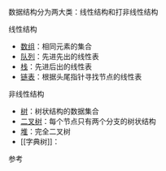 数据结构分为两大类：线性结构和打非线性结构


线性结构
* [数组](https://zh.wikipedia.org/zh-my/%E6%95%B0%E7%BB%84)：相同元素的集合
* [队列](https://zh.wikipedia.org/wiki/%E9%98%9F%E5%88%97)：先进先出的线性表
* [栈](https://zh.wikipedia.org/wiki/%E5%A0%86%E6%A0%88)：先进后出的线性表
* [链表](https://zh.wikipedia.org/wiki/%E9%93%BE%E8%A1%A8)：根据头尾指针寻找节点的线性表

非线性结构
* [树](https://zh.wikipedia.org/wiki/%E6%A0%91_(%E6%95%B0%E6%8D%AE%E7%BB%93%E6%9E%84))：树状结构的数据集合
* [二叉树](https://zh.wikipedia.org/wiki/%E4%BA%8C%E5%8F%89%E6%A0%91)：每个节点只有两个分支的树状结构
* [堆](https://zh.wikipedia.org/wiki/%E5%A0%86%E7%A9%8D)：完全二叉树
* [[字典树]]：





参考



